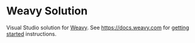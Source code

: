 # Weavy Solution

Visual Studio solution for [Weavy](https://www.weavy.com). See https://docs.weavy.com for [getting started](https://docs.weavy.com/sdk/server/get-started) instructions.
